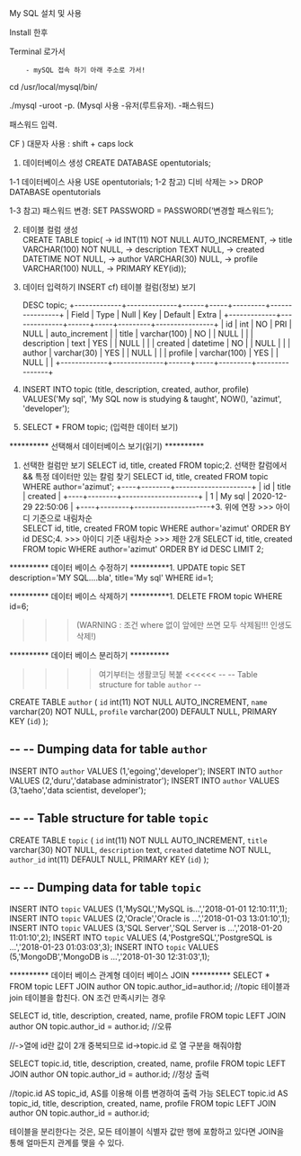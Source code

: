 My SQL  설치 및 사용

Install 한후

Terminal 로가서

        - mySQL 접속 하기 아래 주소로 가서! 

cd /usr/local/mysql/bin/ 

./mysql -uroot -p.     (Mysql 사용    -유저(루트유저). -패스워드) 

패스워드 입력.  

CF ) 대문자 사용 : shift + caps lock


1. 데이터베이스 생성
	CREATE DATABASE opentutorials;

 1-1 데이터베이스 사용
	USE opentutorials;
1-2 참고) 디비 삭제는  >> DROP DATABASE opentutorials

1-3 참고) 패스워드 변경: SET PASSWORD = PASSWORD(‘변경할 패스워드’); 

 2. 테이블 컬럼 생성  
  CREATE TABLE topic(
    -> id INT(11) NOT NULL AUTO_INCREMENT,
    -> title VARCHAR(100) NOT NULL,
    -> description TEXT NULL,
    -> created DATETIME NOT NULL,
    -> author VARCHAR(30) NULL,
    -> profile VARCHAR(100) NULL,
    -> PRIMARY KEY(id));        
 3. 데이터 입력하기 INSERT
cf) 테이블 컬럼(정보) 보기 

    DESC topic; 
+-------------+--------------+------+-----+---------+----------------+
| Field       | Type         | Null | Key | Default | Extra          |
+-------------+--------------+------+-----+---------+----------------+
| id          | int          | NO   | PRI | NULL    | auto_increment |
| title       | varchar(100) | NO   |     | NULL    |                |
| description | text         | YES  |     | NULL    |                |
| created     | datetime     | NO   |     | NULL    |                |
| author      | varchar(30)  | YES  |     | NULL    |                |
| profile     | varchar(100) | YES  |     | NULL    |                |
+-------------+--------------+------+-----+---------+----------------+

 4. INSERT INTO topic (title, description, created, author, profile) VALUES('My sql', 'My SQL now is studying & taught', NOW(), 'azimut', 'developer');

 5. SELECT * FROM topic;     (입력한 데이터 보기)


********** 선택해서 데이터베이스 보기(읽기) **********
1. 선택한 컬럼만 보기
SELECT id, title, created FROM topic;2. 선택한 칼럼에서 && 특정 데이터만 있는 칼럼 찾기
SELECT id, title, created FROM topic WHERE author='azimut';
+----+--------+---------------------+
| id | title  | created             |
+----+--------+---------------------+
|  1 | My sql | 2020-12-29 22:50:06 |
+----+--------+---------------------+3. 위에 연장 >>> 아이디 기준으로 내림차순   
SELECT id, title, created FROM topic WHERE author='azimut' ORDER BY id DESC;4. >>> 아이디 기준 내림차순 >>> 제한 2개 
SELECT id, title, created FROM topic WHERE author='azimut' ORDER BY id DESC LIMIT 2;


********** 데이터 베이스 수정하기 **********1. UPDATE topic SET description='MY SQL....bla', title='My sql' WHERE id=1;


********** 데이터 베이스 삭제하기 **********1. DELETE FROM topic WHERE id=6;  
>>> (WARNING : 조건 where 없이 앞에만 쓰면 모두 삭제됨!!! 인생도 삭제!)

********** 데이터 베이스 분리하기 **********
>>>> 여기부터는 생활코딩 복붙 <<<<<<
--
-- Table structure for table `author`
--
 
 
CREATE TABLE `author` (
  `id` int(11) NOT NULL AUTO_INCREMENT,
  `name` varchar(20) NOT NULL,
  `profile` varchar(200) DEFAULT NULL,
  PRIMARY KEY (`id`)
);
 
--
-- Dumping data for table `author`
--
 
INSERT INTO `author` VALUES (1,'egoing','developer');
INSERT INTO `author` VALUES (2,'duru','database administrator');
INSERT INTO `author` VALUES (3,'taeho','data scientist, developer');
 
--
-- Table structure for table `topic`
--
 
CREATE TABLE `topic` (
  `id` int(11) NOT NULL AUTO_INCREMENT,
  `title` varchar(30) NOT NULL,
  `description` text,
  `created` datetime NOT NULL,
  `author_id` int(11) DEFAULT NULL,
  PRIMARY KEY (`id`)
);
 
--
-- Dumping data for table `topic`
--
 
INSERT INTO `topic` VALUES (1,'MySQL','MySQL is...','2018-01-01 12:10:11',1);
INSERT INTO `topic` VALUES (2,'Oracle','Oracle is ...','2018-01-03 13:01:10',1);
INSERT INTO `topic` VALUES (3,'SQL Server','SQL Server is ...','2018-01-20 11:01:10',2);
INSERT INTO `topic` VALUES (4,'PostgreSQL','PostgreSQL is ...','2018-01-23 01:03:03',3);
INSERT INTO `topic` VALUES (5,'MongoDB','MongoDB is ...','2018-01-30 12:31:03',1);


********** 데이터 베이스 관계형 데이터 베이스 JOIN **********
SELECT * FROM topic LEFT JOIN author ON topic.author_id=author.id;
//topic 테이블과 join 테이블을 합친다. ON 조건 만족시키는 경우


SELECT id, title, description, created, name, profile FROM topic LEFT JOIN author ON topic.author_id = author.id; //오류

//->열에 id란 값이 2개 중복되므로 id->topic.id 로 열 구분을 해줘야함

SELECT topic.id, title, description, created, name, profile FROM topic LEFT JOIN author ON topic.author_id = author.id; //정상 출력

//topic.id AS topic_id, AS를 이용해 이름 변경하여 출력 가능
SELECT topic.id AS topic_id, title, description, created, name, profile FROM topic LEFT JOIN author ON topic.author_id = author.id; 

테이블을 분리한다는 것은, 모든 테이블이 식별자 값만 행에 포함하고 있다면 JOIN을 통해 얼마든지 관계를 맺을 수 있다.

        
